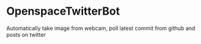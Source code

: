 # OpenspaceTwitterBot
Automatically take image from webcam, poll latest commit from github and posts on twitter
